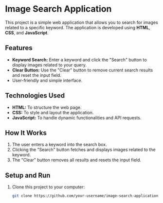 # Image Search Application

This project is a simple web application that allows you to search for images related to a specific keyword. The application is developed using **HTML**, **CSS**, and **JavaScript**.

## Features
- **Keyword Search:** Enter a keyword and click the "Search" button to display images related to your query.
- **Clear Button:** Use the "Clear" button to remove current search results and reset the input field.
- User-friendly and simple interface.

## Technologies Used
- **HTML:** To structure the web page.
- **CSS:** To style and layout the application.
- **JavaScript:** To handle dynamic functionalities and API requests.

## How It Works
1. The user enters a keyword into the search box.
2. Clicking the "Search" button fetches and displays images related to the keyword.
3. The "Clear" button removes all results and resets the input field.

## Setup and Run
1. Clone this project to your computer:
   ```bash
   git clone https://github.com/your-username/image-search-application.git
